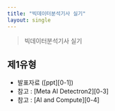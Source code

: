 ```yaml
---
title: "빅데이터분석기사 실기"
layout: single
---
```


> 빅데이터분석기사 실기

## 제1유형
* 발표자료 ([ppt][0-1])
* 참고 : [Meta AI Detectron2][0-3]
* 참고 : [AI and Compute][0-4]
